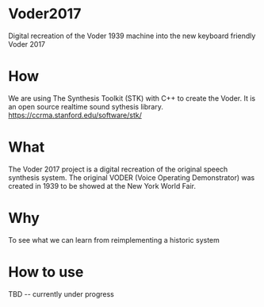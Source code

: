 # Voder2017
Digital recreation of the Voder 1939 machine into the new keyboard friendly Voder 2017

# How

We are using The Synthesis Toolkit (STK) with C++ to create the Voder.
It is an open source realtime sound sythesis library.
https://ccrma.stanford.edu/software/stk/

# What

The Voder 2017 project is a digital recreation of the original speech synthesis system.
The original VODER (Voice Operating Demonstrator) was created in 1939 to be showed at the
New York World Fair.

# Why

To see what we can learn from reimplementing a historic system

# How to use

TBD -- currently under progress

